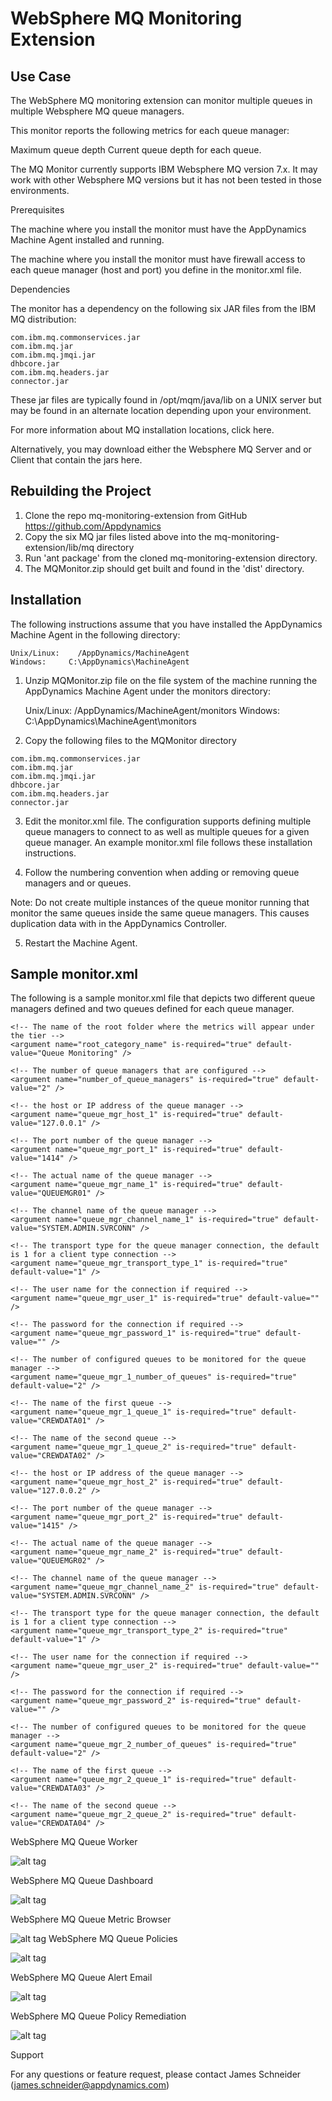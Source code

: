 WebSphere MQ Monitoring Extension
=================================

Use Case
-------- 

The WebSphere MQ monitoring extension can monitor multiple queues in multiple Websphere MQ queue managers.  
 
This monitor reports the following metrics for each queue manager:
 
Maximum queue depth
Current queue depth for each queue.
 
The MQ Monitor currently supports IBM Websphere MQ version 7.x. It may work with other Websphere MQ versions but it has not been tested in those environments.
 
Prerequisites
 
The machine where you install the monitor must have the AppDynamics Machine Agent installed and running.
 
The machine where you install the monitor must have firewall access to each queue manager (host and port) you define in the monitor.xml file.
 
Dependencies
  
The monitor has a dependency on the following six JAR files from the IBM MQ distribution:

``` 
com.ibm.mq.commonservices.jar
com.ibm.mq.jar
com.ibm.mq.jmqi.jar
dhbcore.jar
com.ibm.mq.headers.jar
connector.jar
```

These jar files are typically found in /opt/mqm/java/lib on a UNIX server but may be found in an alternate location depending upon your environment.
 
For more information about MQ installation locations, click here.
 
Alternatively, you may download either the Websphere MQ Server and or Client that contain the jars here.
 
 
Rebuilding the Project
----------------------

 1. Clone the repo mq-monitoring-extension from GitHub https://github.com/Appdynamics
 2. Copy the six MQ jar files listed above into the mq-monitoring-extension/lib/mq directory
 2. Run 'ant package' from the cloned mq-monitoring-extension directory.
 3. The MQMonitor.zip should get built and found in the 'dist' directory.
 

Installation
------------
 
The following instructions assume that you have installed the AppDynamics Machine Agent in the following directory:
 
    Unix/Linux:    /AppDynamics/MachineAgent
    Windows:     C:\AppDynamics\MachineAgent
 
1. Unzip MQMonitor.zip file on the file system of the machine running the AppDynamics Machine Agent under the monitors 
directory:
 
    Unix/Linux:    /AppDynamics/MachineAgent/monitors
    Windows:     C:\AppDynamics\MachineAgent\monitors
 

2. Copy the following files to the MQMonitor directory

``` 
com.ibm.mq.commonservices.jar
com.ibm.mq.jar
com.ibm.mq.jmqi.jar
dhbcore.jar
com.ibm.mq.headers.jar
connector.jar
```

3. Edit the monitor.xml file. The configuration supports defining multiple queue managers to connect to as well as multiple queues for a given queue manager.  An example monitor.xml file follows these installation instructions.
 
4. Follow the numbering convention when adding or removing queue managers and or queues.
 
Note: Do not create multiple instances of the queue monitor running that monitor the same queues inside the same queue managers.  This causes duplication data with in the AppDynamics Controller.
 
5. Restart the Machine Agent.
 
Sample monitor.xml
------------------
 
The following is a sample monitor.xml file that depicts two different queue managers defined and two queues defined for each queue manager.
 

```
<!-- The name of the root folder where the metrics will appear under the tier -->
<argument name="root_category_name" is-required="true" default-value="Queue Monitoring" />

<!-- The number of queue managers that are configured -->
<argument name="number_of_queue_managers" is-required="true" default-value="2" />

<!-- the host or IP address of the queue manager -->
<argument name="queue_mgr_host_1" is-required="true" default-value="127.0.0.1" />

<!-- The port number of the queue manager -->
<argument name="queue_mgr_port_1" is-required="true" default-value="1414" />	

<!-- The actual name of the queue manager -->	
<argument name="queue_mgr_name_1" is-required="true" default-value="QUEUEMGR01" />

<!-- The channel name of the queue manager -->
<argument name="queue_mgr_channel_name_1" is-required="true" default-value="SYSTEM.ADMIN.SVRCONN" />

<!-- The transport type for the queue manager connection, the default is 1 for a client type connection -->
<argument name="queue_mgr_transport_type_1" is-required="true" default-value="1" />

<!-- The user name for the connection if required -->
<argument name="queue_mgr_user_1" is-required="true" default-value="" />

<!-- The password for the connection if required -->
<argument name="queue_mgr_password_1" is-required="true" default-value="" />

<!-- The number of configured queues to be monitored for the queue manager -->
<argument name="queue_mgr_1_number_of_queues" is-required="true" default-value="2" />

<!-- The name of the first queue -->
<argument name="queue_mgr_1_queue_1" is-required="true" default-value="CREWDATA01" />

<!-- The name of the second queue -->
<argument name="queue_mgr_1_queue_2" is-required="true" default-value="CREWDATA02" />

<!-- the host or IP address of the queue manager -->
<argument name="queue_mgr_host_2" is-required="true" default-value="127.0.0.2" />

<!-- The port number of the queue manager -->
<argument name="queue_mgr_port_2" is-required="true" default-value="1415" />	

<!-- The actual name of the queue manager -->	
<argument name="queue_mgr_name_2" is-required="true" default-value="QUEUEMGR02" />

<!-- The channel name of the queue manager -->
<argument name="queue_mgr_channel_name_2" is-required="true" default-value="SYSTEM.ADMIN.SVRCONN" />

<!-- The transport type for the queue manager connection, the default is 1 for a client type connection -->
<argument name="queue_mgr_transport_type_2" is-required="true" default-value="1" />

<!-- The user name for the connection if required -->
<argument name="queue_mgr_user_2" is-required="true" default-value="" />

<!-- The password for the connection if required -->
<argument name="queue_mgr_password_2" is-required="true" default-value="" />

<!-- The number of configured queues to be monitored for the queue manager -->
<argument name="queue_mgr_2_number_of_queues" is-required="true" default-value="2" />

<!-- The name of the first queue -->
<argument name="queue_mgr_2_queue_1" is-required="true" default-value="CREWDATA03" />

<!-- The name of the second queue -->
<argument name="queue_mgr_2_queue_2" is-required="true" default-value="CREWDATA04" />

```
  
WebSphere MQ Queue Worker

![alt tag](http://appsphere.appdynamics.com/t5/image/serverpage/image-id/111i0BBFBE1938EF2BA2/image-size/original?v=mpbl-1&px=-1)
 
WebSphere MQ Queue Dashboard
 
![alt tag](http://appsphere.appdynamics.com/t5/image/serverpage/image-id/117iCEAEF182B361D1AA/image-size/original?v=mpbl-1&px=-1)

WebSphere MQ Queue Metric Browser
 
![alt tag](http://appsphere.appdynamics.com/t5/image/serverpage/image-id/121iBB4C49BE5A21431B/image-size/original?v=mpbl-1&px=-1)
WebSphere MQ Queue Policies
 
![alt tag](http://appsphere.appdynamics.com/t5/image/serverpage/image-id/123i935D8EB16AF07B67/image-size/original?v=mpbl-1&px=-1)

WebSphere MQ Queue Alert Email
 
![alt tag](http://appsphere.appdynamics.com/t5/image/serverpage/image-id/125iD09F37B355E70A55/image-size/original?v=mpbl-1&px=-1)
 
WebSphere MQ Queue Policy Remediation
 
![alt tag](http://appsphere.appdynamics.com/t5/image/serverpage/image-id/127iF9FD2336797A0D2E/image-size/original?v=mpbl-1&px=-1)

Support
 
For any questions or feature request, please contact James Schneider (james.schneider@appdynamics.com)

